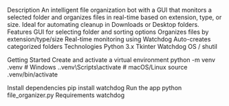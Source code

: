 Description
An intelligent file organization bot with a GUI that monitors a selected folder and organizes files in real-time
based on extension, type, or size. Ideal for automating cleanup in Downloads or Desktop folders.
Features
GUI for selecting folder and sorting options
Organizes files by extension/type/size
Real-time monitoring using Watchdog
Auto-creates categorized folders
Technologies
Python 3.x
Tkinter
Watchdog
OS / shutil

Getting Started
Create and activate a virtual environment
python -m venv .venv
    # Windows
.\.venv\Scripts\activate
    # macOS/Linux
source .venv/bin/activate

Install dependencies
pip install watchdog
Run the app
python file_organizer.py
Requirements
watchdog
